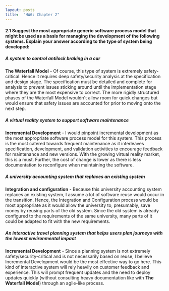 ```yaml
---
layout: posts
title:  "HW6: Chapter 2"
---
```

#### 2.1 Suggest the most appropriate generic software process model that might be used as a basis for managing the development of the following systems. Explain your answer according to the type of system being developed:
##### A system to control antilock braking in a car
**The Waterfall Model** - Of course, this type of system is extremely safety-critical. Hence it requires deep safety/security analysis at the specification and design stage. The specification must be detailed and complete for analysis to prevent issues sticking around until the implementation stage where they are the most expensive to correct. The more rigidly structured phases of the Waterfall Model wouldn't allow room for quick changes but would ensure that safety issues are accounted for prior to moving onto the next step.

##### A virtual reality system to support software maintenance
**Incremental Development** - I would pinpoint incremental development as the most appropriate software process model for this system. This process is the most catered towards frequent maintenance as it interleaves specification, development, and validation activities to encourage feedback for maintenance and new versions. With the growing virtual reality market, this is a must. Further, the cost of change is lower as there is less documentation to reconfigure when maintaining the software.

##### A university accounting system that replaces an existing system
**Integration and configuration** - Because this university accounting system replaces an existing system, I assume a lot of software reuse would occur in the transition. Hence, the Integration and Configuration process would be most appropriate as it would allow the university to, presumably, save money by reusing parts of the old system. Since the old system is already configured to the requirements of the same university, many parts of it could be adapted to fit with the new requirements.

##### An interactive travel planning system that helps users plan journeys with the lowest environmental impact
**Incremental Development** - Since a planning system is not extremely safety/security-critical and is not necessarily based on reuse, I believe Incremental Development would be the most effective way to go here. This kind of interactive system will rely heavily on customer feedback and experience. This will prompt frequent updates and the need to deploy updates quickly (without consulting heavy documentation like with **The Waterfall Model**) through an agile-like process.
